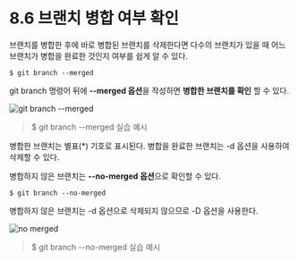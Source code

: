# 8.6 브랜치 병합 여부 확인
브랜치를 병합한 후에 바로 병합된 브랜치를 삭제한다면 다수의 브랜치가 있을 때 어느 브랜치가 병합을 완료한 것인지 여부를 쉽게 알 수 있다.

    $ git branch --merged  
 
git branch 명령어 뒤에 **--merged 옵션**을 작성하면 **병합한 브랜치를 확인** 할 수 있다.  

![git branch --merged](https://user-images.githubusercontent.com/106071689/201339457-b530833d-2aea-4774-8a5a-191c9dce5383.PNG)
> $ git branch --merged 실습 예시 

병합한 브랜치는 별표(*) 기호로 표시된다. 병합을 완료한 브랜치는 -d 옵션을 사용하여 삭제할 수 있다. 

병합하지 않은 브랜치는 **--no-merged 옵션**으로 확인할 수 있다.

    $ git branch --no-merged
병합하지 않은 브랜치는 -d 옵션으로 삭제되지 않으므로 -D 옵션을 사용한다. 

![no merged](https://user-images.githubusercontent.com/106071689/201340486-08245940-6d78-491b-868c-e78faca7ee07.PNG)
> $ git branch --no-merged 실습 예시 

